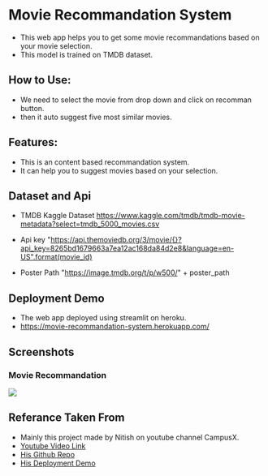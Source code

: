 
# Movie Recommandation System
- This web app helps you to get some movie recommandations based on your movie selection.
- This model is trained on TMDB dataset.
## How to Use:
- We need to select the movie from drop down and click on recomman button.
- then it auto suggest five most similar movies.

## Features:
- This is an content based recommandation system.
- It can help you to suggest movies based on your selection.
## Dataset and Api
- TMDB Kaggle Dataset
https://www.kaggle.com/tmdb/tmdb-movie-metadata?select=tmdb_5000_movies.csv

- Api key
"https://api.themoviedb.org/3/movie/{}?api_key=8265bd1679663a7ea12ac168da84d2e8&language=en-US".format(movie_id)

- Poster Path
"https://image.tmdb.org/t/p/w500/" + poster_path


    
## Deployment Demo
- The web app deployed using streamlit on heroku.
- https://movie-recommandation-system.herokuapp.com/
  
## Screenshots
### Movie Recommandation 
![](images/you-picture.png)

## Referance Taken From
- Mainly this project made by Nitish on youtube channel 
  CampusX.
- [Youtube Video Link](https://www.youtube.com/watch?v=1xtrIEwY_zY)
- [His Github Repo](https://github.com/campusx-official/movie-recommender-system-tmdb-dataset)
- [His Deployment Demo](https://mrs-campusx.herokuapp.com/)

  